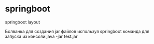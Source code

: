 # springboot
springboot layout

Болванка для создания jar файлов используя springboot 
команда для запуска из консоли 
java -jar test.jar

